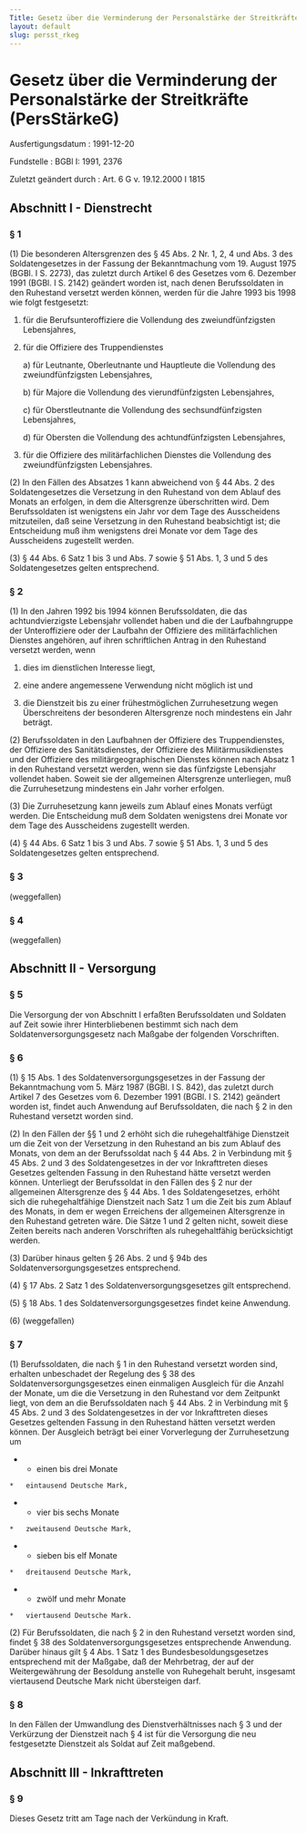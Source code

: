 ```yaml
---
Title: Gesetz über die Verminderung der Personalstärke der Streitkräfte
layout: default
slug: persst_rkeg
---
```


# Gesetz über die Verminderung der Personalstärke der Streitkräfte (PersStärkeG)

Ausfertigungsdatum
:   1991-12-20

Fundstelle
:   BGBl I: 1991, 2376

Zuletzt geändert durch
:   Art. 6 G v. 19.12.2000 I 1815


## Abschnitt I - Dienstrecht



### § 1

(1) Die besonderen Altersgrenzen des § 45 Abs. 2 Nr. 1, 2, 4 und Abs.
3 des Soldatengesetzes in der Fassung der Bekanntmachung vom 19.
August 1975 (BGBl. I S. 2273), das zuletzt durch Artikel 6 des
Gesetzes vom 6. Dezember 1991 (BGBl. I S. 2142) geändert worden ist,
nach denen Berufssoldaten in den Ruhestand versetzt werden können,
werden für die Jahre 1993 bis 1998 wie folgt festgesetzt:

1.  für die Berufsunteroffiziere die Vollendung des zweiundfünfzigsten
    Lebensjahres,


2.  für die Offiziere des Truppendienstes

    a)  für Leutnante, Oberleutnante und Hauptleute die Vollendung des
        zweiundfünfzigsten Lebensjahres,


    b)  für Majore die Vollendung des vierundfünfzigsten Lebensjahres,


    c)  für Oberstleutnante die Vollendung des sechsundfünfzigsten
        Lebensjahres,


    d)  für Obersten die Vollendung des achtundfünfzigsten Lebensjahres,





3.  für die Offiziere des militärfachlichen Dienstes die Vollendung des
    zweiundfünfzigsten Lebensjahres.




(2) In den Fällen des Absatzes 1 kann abweichend von § 44 Abs. 2 des
Soldatengesetzes die Versetzung in den Ruhestand von dem Ablauf des
Monats an erfolgen, in dem die Altersgrenze überschritten wird. Dem
Berufssoldaten ist wenigstens ein Jahr vor dem Tage des Ausscheidens
mitzuteilen, daß seine Versetzung in den Ruhestand beabsichtigt ist;
die Entscheidung muß ihm wenigstens drei Monate vor dem Tage des
Ausscheidens zugestellt werden.

(3) § 44 Abs. 6 Satz 1 bis 3 und Abs. 7 sowie § 51 Abs. 1, 3 und 5 des
Soldatengesetzes gelten entsprechend.


### § 2

(1) In den Jahren 1992 bis 1994 können Berufssoldaten, die das
achtundvierzigste Lebensjahr vollendet haben und die der
Laufbahngruppe der Unteroffiziere oder der Laufbahn der Offiziere des
militärfachlichen Dienstes angehören, auf ihren schriftlichen Antrag
in den Ruhestand versetzt werden, wenn

1.  dies im dienstlichen Interesse liegt,


2.  eine andere angemessene Verwendung nicht möglich ist und


3.  die Dienstzeit bis zu einer frühestmöglichen Zurruhesetzung wegen
    Überschreitens der besonderen Altersgrenze noch mindestens ein Jahr
    beträgt.




(2) Berufssoldaten in den Laufbahnen der Offiziere des
Truppendienstes, der Offiziere des Sanitätsdienstes, der Offiziere des
Militärmusikdienstes und der Offiziere des militärgeographischen
Dienstes können nach Absatz 1 in den Ruhestand versetzt werden, wenn
sie das fünfzigste Lebensjahr vollendet haben. Soweit sie der
allgemeinen Altersgrenze unterliegen, muß die Zurruhesetzung
mindestens ein Jahr vorher erfolgen.

(3) Die Zurruhesetzung kann jeweils zum Ablauf eines Monats verfügt
werden. Die Entscheidung muß dem Soldaten wenigstens drei Monate vor
dem Tage des Ausscheidens zugestellt werden.

(4) § 44 Abs. 6 Satz 1 bis 3 und Abs. 7 sowie § 51 Abs. 1, 3 und 5 des
Soldatengesetzes gelten entsprechend.


### § 3

(weggefallen)


### § 4

(weggefallen)


## Abschnitt II - Versorgung



### § 5

Die Versorgung der von Abschnitt I erfaßten Berufssoldaten und
Soldaten auf Zeit sowie ihrer Hinterbliebenen bestimmt sich nach dem
Soldatenversorgungsgesetz nach Maßgabe der folgenden Vorschriften.


### § 6

(1) § 15 Abs. 1 des Soldatenversorgungsgesetzes in der Fassung der
Bekanntmachung vom 5. März 1987 (BGBl. I S. 842), das zuletzt durch
Artikel 7 des Gesetzes vom 6. Dezember 1991 (BGBl. I S. 2142) geändert
worden ist, findet auch Anwendung auf Berufssoldaten, die nach § 2 in
den Ruhestand versetzt worden sind.

(2) In den Fällen der §§ 1 und 2 erhöht sich die ruhegehaltfähige
Dienstzeit um die Zeit von der Versetzung in den Ruhestand an bis zum
Ablauf des Monats, von dem an der Berufssoldat nach § 44 Abs. 2 in
Verbindung mit § 45 Abs. 2 und 3 des Soldatengesetzes in der vor
Inkrafttreten dieses Gesetzes geltenden Fassung in den Ruhestand hätte
versetzt werden können. Unterliegt der Berufssoldat in den Fällen des
§ 2 nur der allgemeinen Altersgrenze des § 44 Abs. 1 des
Soldatengesetzes, erhöht sich die ruhegehaltfähige Dienstzeit nach
Satz 1 um die Zeit bis zum Ablauf des Monats, in dem er wegen
Erreichens der allgemeinen Altersgrenze in den Ruhestand getreten
wäre. Die Sätze 1 und 2 gelten nicht, soweit diese Zeiten bereits nach
anderen Vorschriften als ruhegehaltfähig berücksichtigt werden.

(3) Darüber hinaus gelten § 26 Abs. 2 und § 94b des
Soldatenversorgungsgesetzes entsprechend.

(4) § 17 Abs. 2 Satz 1 des Soldatenversorgungsgesetzes gilt
entsprechend.

(5) § 18 Abs. 1 des Soldatenversorgungsgesetzes findet keine
Anwendung.

(6) (weggefallen)


### § 7

(1) Berufssoldaten, die nach § 1 in den Ruhestand versetzt worden
sind, erhalten unbeschadet der Regelung des § 38 des
Soldatenversorgungsgesetzes einen einmaligen Ausgleich für die Anzahl
der Monate, um die die Versetzung in den Ruhestand vor dem Zeitpunkt
liegt, von dem an die Berufssoldaten nach § 44 Abs. 2 in Verbindung
mit § 45 Abs. 2 und 3 des Soldatengesetzes in der vor Inkrafttreten
dieses Gesetzes geltenden Fassung in den Ruhestand hätten versetzt
werden können. Der Ausgleich beträgt bei einer Vorverlegung der
Zurruhesetzung um

*    *   einen bis drei Monate

    *   eintausend Deutsche Mark,


*    *   vier bis sechs Monate

    *   zweitausend Deutsche Mark,


*    *   sieben bis elf Monate

    *   dreitausend Deutsche Mark,


*    *   zwölf und mehr Monate

    *   viertausend Deutsche Mark.




(2) Für Berufssoldaten, die nach § 2 in den Ruhestand versetzt worden
sind, findet § 38 des Soldatenversorgungsgesetzes entsprechende
Anwendung. Darüber hinaus gilt § 4 Abs. 1 Satz 1 des
Bundesbesoldungsgesetzes entsprechend mit der Maßgabe, daß der
Mehrbetrag, der auf der Weitergewährung der Besoldung anstelle von
Ruhegehalt beruht, insgesamt viertausend Deutsche Mark nicht
übersteigen darf.


### § 8

In den Fällen der Umwandlung des Dienstverhältnisses nach § 3 und der
Verkürzung der Dienstzeit nach § 4 ist für die Versorgung die neu
festgesetzte Dienstzeit als Soldat auf Zeit maßgebend.


## Abschnitt III - Inkrafttreten



### § 9

Dieses Gesetz tritt am Tage nach der Verkündung in Kraft.


